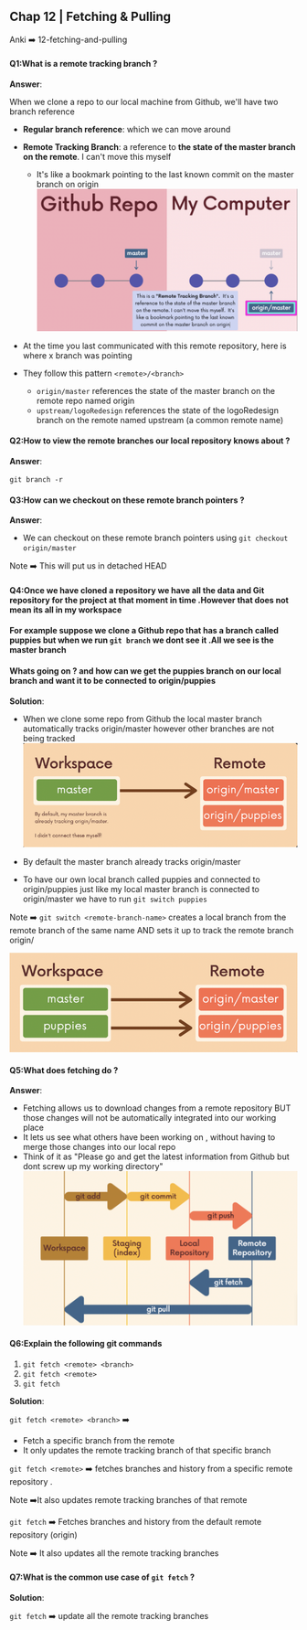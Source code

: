 ## Chap 12 | Fetching & Pulling

Anki ➡️ 12-fetching-and-pulling

#### Q1:What is a remote tracking branch ? 

**Answer**:

When we clone a repo to our local machine from Github, we'll have two branch reference

- **Regular branch reference**: which we can move around
- **Remote Tracking Branch**: a reference to **the state of the master branch on the remote**. I can't move this myself
  - It's like a bookmark pointing to the last known commit on the master branch on origin![zz-remote-tracking-branch](../../Assets/zz-remote-tracking-branch.png)

- At the time you last communicated with this remote repository, here is where x branch was pointing
- They follow this pattern `<remote>/<branch>`
  - `origin/master` references the state of the master branch on the remote repo named origin
  - `upstream/logoRedesign` references the state of the logoRedesign branch on the remote named upstream (a common remote name)

#### Q2:How to view the remote branches our local repository knows about ? 

**Answer**:

`git branch -r`

#### Q3:How can we checkout on these remote branch pointers ? 

**Answer**:

- We can checkout on these remote branch pointers using `git checkout origin/master`

Note ➡️ This will put us in detached HEAD

#### Q4:Once we have cloned a repository we have all the data and Git repository for the project at that moment in time .However that does not mean its all in my workspace 

#### For example suppose we clone a Github repo that has a branch called puppies but when we run `git branch` we dont see it .All we see is the master branch 

#### Whats going on ? and how can we get the puppies branch on our local branch and want it to be connected to origin/puppies 

**Solution**:

- When we clone some repo from Github the local master branch automatically tracks origin/master however other branches are not being tracked ![z-local-remote-tracking-1](../../Assets/z-local-remote-tracking-1.png)

- By default the master branch already tracks origin/master
- To have our own local branch called puppies and connected to origin/puppies just like my local master branch is connected to origin/master we have to run `git switch puppies`

Note ➡️ `git switch <remote-branch-name>` creates a local branch from the remote branch of the same name AND sets it up to track the remote branch origin/<remote-branch-name> 

![z-local-remote-tracking-2](../../Assets/z-local-remote-tracking-2.png)

#### Q5:What does fetching do ? 

**Answer**:

- Fetching allows us to download changes from a remote repository BUT those changes will not be automatically integrated into our working place 
- It lets us see what others have been working on , without having to merge those changes into our local repo 
- Think of it as "Please go and get the latest information from Github but dont screw up my working directory"![zzzz-git-fetch-vs-git-pull](../../Assets/zzzz-git-fetch-vs-git-pull.png)

#### Q6:Explain the following git commands 

1. `git fetch <remote> <branch>`
2. `git fetch <remote>`
3. `git fetch`

**Solution**:

`git fetch <remote> <branch>` ➡️ 

- Fetch a specific branch from the remote 
- It only updates the remote tracking branch of that specific branch

`git fetch <remote>` ➡️ fetches branches and history from a specific remote repository .

Note ➡️It also updates remote tracking branches of that remote 

`git fetch` ➡️ Fetches branches and history from the default remote repository (origin)

Note ➡️ It also updates all the remote tracking branches  

#### Q7:What is the common use case of `git fetch` ?

**Solution**:

`git fetch` ➡️ update all the remote tracking branches 